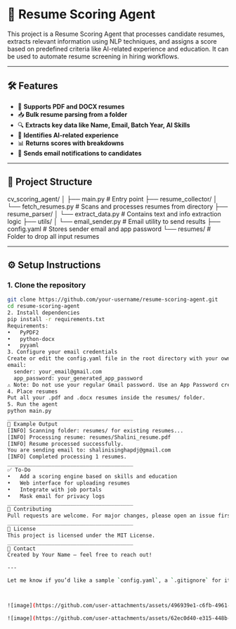 # 🤖 Resume Scoring Agent

This project is a Resume Scoring Agent that processes candidate resumes, extracts relevant information using NLP techniques, and assigns a score based on predefined criteria like AI-related experience and education. It can be used to automate resume screening in hiring workflows.

---

## 🛠 Features

- 📄 **Supports PDF and DOCX resumes**
- 📥 **Bulk resume parsing from a folder**
- 🔍 **Extracts key data like Name, Email, Batch Year, AI Skills**
- 🧠 **Identifies AI-related experience**
- 📊 **Returns scores with breakdowns**
- 📧 **Sends email notifications to candidates**

---

## 📂 Project Structure

cv_scoring_agent/ │ ├── main.py # Entry point ├── resume_collector/ │ └── fetch_resumes.py # Scans and processes resumes from directory ├── resume_parser/ │ └── extract_data.py # Contains text and info extraction logic ├── utils/ │ └── email_sender.py # Email utility to send results ├── config.yaml # Stores sender email and app password └── resumes/ # Folder to drop all input resumes

---

## ⚙️ Setup Instructions

### 1. Clone the repository
```bash
git clone https://github.com/your-username/resume-scoring-agent.git
cd resume-scoring-agent
2. Install dependencies
pip install -r requirements.txt
Requirements:
•	PyPDF2
•	python-docx
•	pyyaml
3. Configure your email credentials
Create or edit the config.yaml file in the root directory with your own Gmail address and App Password like so:
email:
  sender: your_email@gmail.com
  app_password: your_generated_app_password
⚠️ Note: Do not use your regular Gmail password. Use an App Password created from your Google Account.
4. Place resumes
Put all your .pdf and .docx resumes inside the resumes/ folder.
5. Run the agent
python main.py
________________________________________
🧠 Example Output
[INFO] Scanning folder: resumes/ for existing resumes...
[INFO] Processing resume: resumes/Shalini_resume.pdf
[INFO] Resume processed successfully.
You are sending email to: shalinisinghapdj@gmail.com
[INFO] Completed processing 1 resumes.
________________________________________
✅ To-Do
•	Add a scoring engine based on skills and education
•	Web interface for uploading resumes
•	Integrate with job portals
•	Mask email for privacy logs
________________________________________
🙌 Contributing
Pull requests are welcome. For major changes, please open an issue first to discuss what you would like to change or improve.
________________________________________
📝 License
This project is licensed under the MIT License.
________________________________________
📧 Contact
Created by Your Name – feel free to reach out!

---

Let me know if you’d like a sample `config.yaml`, a `.gitignore` for it, or want to convert it into a website-friendly `README` with visuals.



![image](https://github.com/user-attachments/assets/496939e1-c6fb-4961-8406-11f4c350d7a1)

![image](https://github.com/user-attachments/assets/62ec0d40-e315-448b-bea2-bf66bc2241d9)



